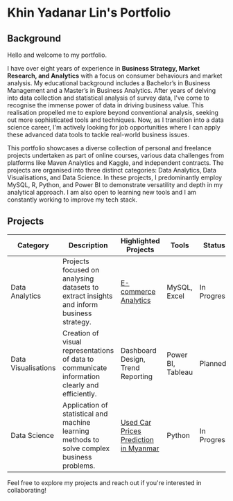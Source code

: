 # Khin Yadanar Lin's Portfolio 

## Background

Hello and welcome to my portfolio.

I have over eight years of experience in **Business Strategy, Market Research, and Analytics** with a focus on consumer behaviours and market analysis. My educational background includes a Bachelor’s in Business Management and a Master’s in Business Analytics. After years of delving into data collection and statistical analysis of survey data, I've come to recognise the immense power of data in driving business value. This realisation propelled me to explore beyond conventional analysis, seeking out more sophisticated tools and techniques. Now, as I transition into a data science career, I'm actively looking for job opportunities where I can apply these advanced data tools to tackle real-world business issues.

This portfolio showcases a diverse collection of personal and freelance projects undertaken as part of online courses, various data challenges from platforms like Maven Analytics and Kaggle, and independent contracts. The projects are organised into three distinct categories: Data Analytics, Data Visualisations, and Data Science. In these projects, I predominantly employ MySQL, R, Python, and Power BI to demonstrate versatility and depth in my analytical approach. I am also open to learning new tools and I am constantly working to improve my tech stack.

## Projects


| Category | Description | Highlighted Projects | Tools | Status |
|----------|-------------|------------------|--------------|--------|
| Data Analytics | Projects focused on analysing datasets to extract insights and inform business strategy. | [E-commerce Analytics](./E-commerce%20Analytics)| MySQL, Excel | In Progress |
| Data Visualisations | Creation of visual representations of data to communicate information clearly and efficiently. | Dashboard Design, Trend Reporting | Power BI, Tableau | Planned |
| Data Science | Application of statistical and machine learning methods to solve complex business problems. | [Used Car Prices Prediction in Myanmar](./Used%20Car%20Price%20Prediction%20in%20Myanmar)| Python | In Progress |


Feel free to explore my projects and reach out if you're interested in collaborating!



<!---
khinydnlin/khinydnlin is a ✨ special ✨ repository because its `README.md` (this file) appears on your GitHub profile.
You can click the Preview link to take a look at your changes.
--->
